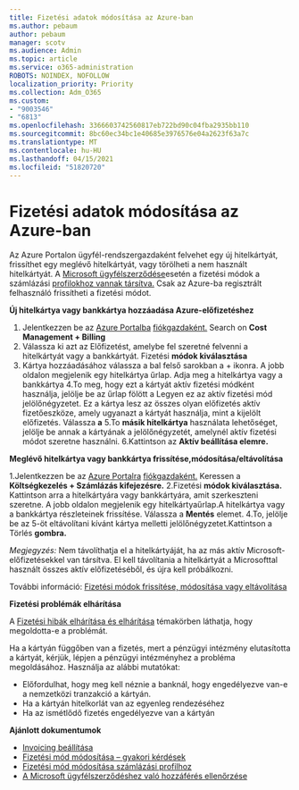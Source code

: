 ```yaml
---
title: Fizetési adatok módosítása az Azure-ban
ms.author: pebaum
author: pebaum
manager: scotv
ms.audience: Admin
ms.topic: article
ms.service: o365-administration
ROBOTS: NOINDEX, NOFOLLOW
localization_priority: Priority
ms.collection: Adm_O365
ms.custom:
- "9003546"
- "6813"
ms.openlocfilehash: 3366603742560817eb722bd90c04fba2935bb110
ms.sourcegitcommit: 8bc60ec34bc1e40685e3976576e04a2623f63a7c
ms.translationtype: MT
ms.contentlocale: hu-HU
ms.lasthandoff: 04/15/2021
ms.locfileid: "51820720"
---
```

# <a name="change-payment-information-in-azure"></a>Fizetési adatok módosítása az Azure-ban

Az Azure Portalon ügyfél-rendszergazdaként felvehet egy új hitelkártyát, frissíthet egy meglévő hitelkártyát, vagy törölheti a nem használt hitelkártyát. A [Microsoft ügyfélszerződése](https://docs.microsoft.com/azure/billing/billing-how-to-change-credit-card?WT.mc_id=Portal-Microsoft_Azure_Support#check-access-to-a-microsoft-customer-agreement)esetén a fizetési módok a számlázási [profilokhoz vannak társítva.](https://docs.microsoft.com/azure/billing/billing-how-to-change-credit-card?WT.mc_id=Portal-Microsoft_Azure_Support#change-payment-method-for-a-billing-profile) Csak az Azure-ba regisztrált felhasználó frissítheti a fizetési módot.

**Új hitelkártya vagy bankkártya hozzáadása Azure-előfizetéshez**

1. Jelentkezzen be az [Azure Portalba](https://portal.azure.com/) [fiókgazdaként.](https://docs.microsoft.com/azure/billing/billing-subscription-transfer?WT.mc_id=Portal-Microsoft_Azure_Support#whoisaa) Search on **Cost Management + Billing**
2. Válassza ki azt az Előfizetést, amelybe fel szeretné felvenni a hitelkártyát vagy a bankkártyát. Fizetési **módok kiválasztása**
3. Kártya hozzáadásához válassza a bal felső sarokban a + ikonra. A jobb oldalon megjelenik egy hitelkártya űrlap. Adja meg a hitelkártya vagy a bankkártya 4.To meg, hogy ezt a kártyát aktív fizetési módként használja, jelölje be az űrlap fölött a Legyen ez az aktív fizetési mód jelölőnégyzetet. Ez a kártya lesz az összes olyan előfizetés aktív fizetőeszköze, amely ugyanazt a kártyát használja, mint a kijelölt előfizetés. Válassza **a** 5.To **másik hitelkártya** használata lehetőséget, jelölje be annak a kártyának a jelölőnégyzetét, amelynél aktív fizetési módot szeretne használni.
6.Kattintson az **Aktív beállítása elemre.**

**Meglévő hitelkártya vagy bankkártya frissítése,módosítása/eltávolítása**

1.Jelentkezzen be az [Azure Portalra](https://portal.azure.com/) [fiókgazdaként.](https://docs.microsoft.com/azure/billing/billing-subscription-transfer?WT.mc_id=Portal-Microsoft_Azure_Support#whoisaa) Keressen a **Költségkezelés + Számlázás kifejezésre.**
2.Fizetési **módok kiválasztása.** Kattintson arra a hitelkártyára vagy bankkártyára, amit szerkeszteni szeretne. A jobb oldalon megjelenik egy hitelkártyaűrlap.A hitelkártya vagy a bankkártya részleteinek frissítése. Válassza a **Mentés** elemet.
4.To, jelölje be az 5-öt eltávolítani kívánt kártya melletti jelölőnégyzetet.Kattintson a Törlés **gombra.**

_Megjegyzés:_ Nem távolíthatja el a hitelkártyáját, ha az más aktív Microsoft-előfizetésekkel van társítva. El kell távolítania a hitelkártyát a Microsofttal használt összes aktív előfizetéséből, és újra kell próbálkozni.

További információ: [Fizetési módok frissítése, módosítása vagy eltávolítása](https://docs.microsoft.com/azure/billing/billing-how-to-change-credit-card?WT.mc_id=Portal-Microsoft_Azure_Support)

**Fizetési problémák elhárítása**

A [Fizetési hibák elhárítása és elhárítása](https://support.microsoft.com/help/4505172/troubleshooting-payment-issues) témakörben láthatja, hogy megoldotta-e a problémát.

Ha a kártyán függőben van a fizetés, mert a pénzügyi intézmény elutasította  a kártyát, kérjük, lépjen a pénzügyi intézményhez a probléma megoldásához. Használja az alábbi mutatókat:

- Előfordulhat, hogy meg kell néznie a banknál, hogy engedélyezve van-e a nemzetközi tranzakció a kártyán.
- Ha a kártyán hitelkorlát van az egyenleg rendezéséhez
- Ha az ismétlődő fizetés engedélyezve van a kártyán

**Ajánlott dokumentumok**

- [Invoicing beállítása](https://azure.microsoft.com/pricing/invoicing/)
- [Fizetési mód módosítása – gyakori kérdések](https://docs.microsoft.com/azure/billing/billing-how-to-change-credit-card?WT.mc_id=Portal-Microsoft_Azure_Support#frequently-asked-questions)
- [Fizetési mód módosítása számlázási profilhoz](https://docs.microsoft.com/azure/billing/billing-how-to-change-credit-card?WT.mc_id=Portal-Microsoft_Azure_Support#change-payment-method-for-a-billing-profile)
- [A Microsoft ügyfélszerződéshez való hozzáférés ellenőrzése](https://docs.microsoft.com/azure/billing/billing-how-to-change-credit-card?WT.mc_id=Portal-Microsoft_Azure_Support#check-access-to-a-microsoft-customer-agreement)